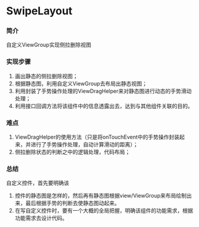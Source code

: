 # SwipeLayout

### 简介
自定义ViewGroup实现侧拉删除视图

### 实现步骤
1. 画出静态的侧拉删除视图；
2. 根据静态图，利用自定义ViewGroup去布局出静态视图；
3. 利用封装了手势操作处理的ViewDragHelper来对静态图进行动态的手势滑动处理；
4. 利用接口回调方法将该组件中的信息透露出去，达到与其他组件关联的目的。

### 难点
1. ViewDragHelper的使用方法（只是将onTouchEvent中的手势操作封装起来，并进行了手势操作处理，自动计算滑动的距离）；
2. 侧拉删除状态的判断之中的逻辑处理，代码布局；
### 总结
自定义控件，首先要明确该

1. 控件的静态图是怎样的，然后再有静态图根据view/ViewGroup来布局绘制出来，最后根据手势的判断去使静态图动起来。
2. 在写自定义控件时，要有一个大概的全局把握，明确该组件的功能需求，根据功能需求去设计代码。
